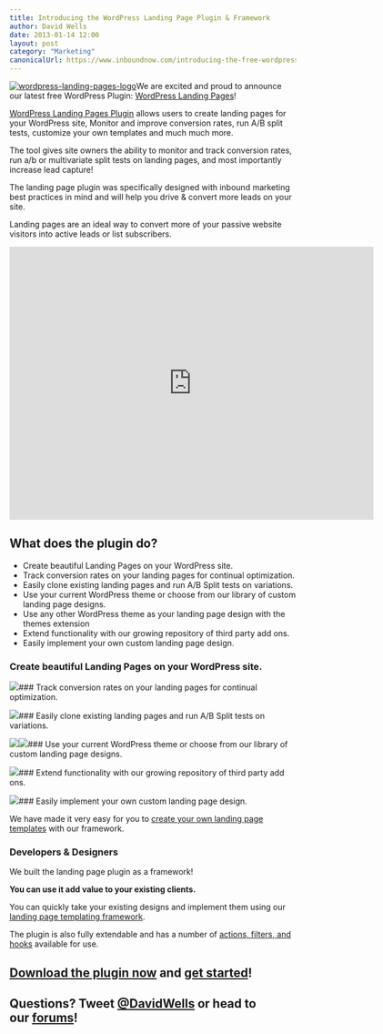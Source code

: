```yaml
---
title: Introducing the WordPress Landing Page Plugin & Framework
author: David Wells
date: 2013-01-14 12:00
layout: post
category: "Marketing"
canonicalUrl: https://www.inboundnow.com/introducing-the-free-wordpress-landing-page-plugin-framework/
---
```


[![wordpress-landing-pages-logo](http://inboundnow.com/wp-content/uploads/2013/01/wordpress-landing-pages-logo-300x300.png)](http://inboundnow.com/wp-content/uploads/2013/01/wordpress-landing-pages-logo.png)We are excited and proud to announce our latest free WordPress Plugin: [WordPress Landing Pages](http://wordpress.org/extend/plugins/landing-pages/)!

[WordPress Landing Pages Plugin](http://wordpress.org/extend/plugins/landing-pages/) allows users to create landing pages for your WordPress site, Monitor and improve conversion rates, run A/B split tests, customize your own templates and much much more.

The tool gives site owners the ability to monitor and track conversion rates, run a/b or multivariate split tests on landing pages, and most importantly increase lead capture!

The landing page plugin was specifically designed with inbound marketing best practices in mind and will help you drive & convert more leads on your site.

Landing pages are an ideal way to convert more of your passive website visitors into active leads or list subscribers.

<iframe src="http://www.youtube.com/embed/BzcD6PgvLP4" width="640" height="480" frameborder="0" allowfullscreen="allowfullscreen"></iframe>

## What does the plugin do?

*   Create beautiful Landing Pages on your WordPress site.
*   Track conversion rates on your landing pages for continual optimization.
*   Easily clone existing landing pages and run A/B Split tests on variations.
*   Use your current WordPress theme or choose from our library of custom landing page designs.
*   Use any other WordPress theme as your landing page design with the themes extension
*   Extend functionality with our growing repository of third party add ons.
*   Easily implement your own custom landing page design.

### Create beautiful Landing Pages on your WordPress site.

<img src="http://inboundly.com/wp-content/uploads/2013/01/Create_beautiful_Landing_Pages_on_your_WordPress_site.png"/>### Track conversion rates on your landing pages for continual optimization.

<img src="http://inboundly.com/wp-content/uploads/2013/01/Track-conversion-rates-on-your-landing-pages-for-continua.png"/>### Easily clone existing landing pages and run A/B Split tests on variations.

<img src="http://inboundly.com/wp-content/uploads/2013/01/Easily_clone_existing_landing_pages_and_run_AB_Split_test.png"/><img src="http://inboundly.com/wp-content/uploads/2013/01/AB-Split-Testing-in-WordPress.jpg"/>### Use your current WordPress theme or choose from our library of custom landing page designs.

<img src="http://inboundly.com/wp-content/uploads/2013/01/Use_your_current_WordPress_theme_or_choose_from_our_libra.png"/>### Extend functionality with our growing repository of third party add ons.

<img src="http://inboundly.com/wp-content/uploads/2013/01/Extend_functionality_with_our_growing_repository_of_third.png"/>### Easily implement your own custom landing page design.

We have made it very easy for you to [create your own landing page templates](http://plugins.inboundnow.com/docs/dev/creating-templates/) with our framework.

### Developers & Designers

We built the landing page plugin as a framework!

**You can use it add value to your existing clients.**

You can quickly take your existing designs and implement them using our [landing page templating framework](http://plugins.inboundnow.com/docs/dev/creating-templates/).

The plugin is also fully extendable and has a number of [actions, filters, and hooks](http://plugins.inboundnow.com/docs/dev/core-hooks-filters/) available for use.

## [Download the plugin now](http://wordpress.org/extend/plugins/landing-pages/) and [get started](http://plugins.inboundnow.com/docs/users/)!

## Questions? Tweet [@DavidWells](http://twitter.com/davidwells) or head to our [forums](http://plugins.inboundnow.com/support/)!
